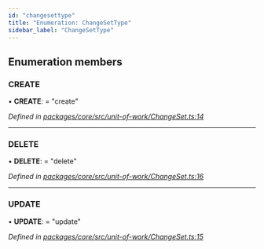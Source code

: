 ```yaml
---
id: "changesettype"
title: "Enumeration: ChangeSetType"
sidebar_label: "ChangeSetType"
---
```


## Enumeration members

### CREATE

•  **CREATE**:  = "create"

*Defined in [packages/core/src/unit-of-work/ChangeSet.ts:14](https://github.com/mikro-orm/mikro-orm/blob/d945b8a11/packages/core/src/unit-of-work/ChangeSet.ts#L14)*

___

### DELETE

•  **DELETE**:  = "delete"

*Defined in [packages/core/src/unit-of-work/ChangeSet.ts:16](https://github.com/mikro-orm/mikro-orm/blob/d945b8a11/packages/core/src/unit-of-work/ChangeSet.ts#L16)*

___

### UPDATE

•  **UPDATE**:  = "update"

*Defined in [packages/core/src/unit-of-work/ChangeSet.ts:15](https://github.com/mikro-orm/mikro-orm/blob/d945b8a11/packages/core/src/unit-of-work/ChangeSet.ts#L15)*
